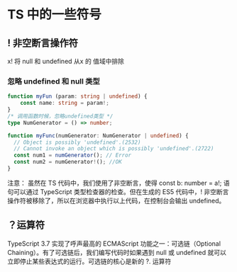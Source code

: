 # TS 中的一些符号

## ! 非空断言操作符

x! 将 null 和 undefined 从x 的 值域中排除

### 忽略 undefined 和 null 类型

```ts
function myFun (param: string | undefined) {
    const name: string = param!;
}
/* 调用函数时候，忽略undefined类型 */
type NumGenerator = () => number;

function myFunc(numGenerator: NumGenerator | undefined) {
  // Object is possibly 'undefined'.(2532)
  // Cannot invoke an object which is possibly 'undefined'.(2722)
  const num1 = numGenerator(); // Error
  const num2 = numGenerator!(); //OK
}
```

注意： 虽然在 TS 代码中，我们使用了非空断言，使得 const b: number = a!; 
语句可以通过 TypeScript 类型检查器的检查。但在生成的 ES5 代码中，! 非空断言操作符被移除了，所以在浏览器中执行以上代码，在控制台会输出 undefined。

## ？运算符

TypeScript 3.7 实现了呼声最高的 ECMAScript 功能之一：可选链（Optional Chaining）。有了可选链后，我们编写代码时如果遇到 null 或 undefined 就可以立即停止某些表达式的运行。可选链的核心是新的 ?. 运算符